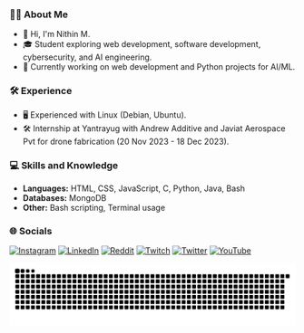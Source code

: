 ### 👨‍💻 About Me

- 👋 Hi, I'm Nithin M.
- 🎓 Student exploring web development, software development, cybersecurity, and AI engineering.
- 🚀 Currently working on web development and Python projects for AI/ML.

### 🛠️ Experience

- 🖥️ Experienced with Linux (Debian, Ubuntu).
- 🛠️ Internship at Yantrayug with Andrew Additive and Javiat Aerospace Pvt for drone fabrication (20 Nov 2023 - 18 Dec 2023).

### 💻 Skills and Knowledge

- **Languages:** HTML, CSS, JavaScript, C, Python, Java, Bash
- **Databases:** MongoDB
- **Other:** Bash scripting, Terminal usage

### 🌐 Socials

[![Instagram](https://img.shields.io/badge/Instagram-%23E4405F.svg?logo=Instagram&logoColor=white)](https://instagram.com/nikelf_)
[![LinkedIn](https://img.shields.io/badge/LinkedIn-%230077B5.svg?logo=linkedin&logoColor=white)](https://linkedin.com/in/nithinm07)
[![Reddit](https://img.shields.io/badge/Reddit-%23FF4500.svg?logo=Reddit&logoColor=white)](https://reddit.com/user/Candid_Ad5694)
[![Twitch](https://img.shields.io/badge/Twitch-%239146FF.svg?logo=Twitch&logoColor=white)](https://twitch.tv/devthenik)
[![Twitter](https://img.shields.io/badge/Twitter-%231DA1F2.svg?logo=Twitter&logoColor=white)](https://twitter.com/SuzuElfed)
[![YouTube](https://img.shields.io/badge/YouTube-%23FF0000.svg?logo=YouTube&logoColor=white)](https://youtube.com/c/NykSan)

<picture>
  <source media="(prefers-color-scheme: dark)" srcset="https://raw.githubusercontent.com/nyksans/nyksans/output/github-snake-dark.svg" />
  <source media="(prefers-color-scheme: light)" srcset="https://raw.githubusercontent.com/nyksans/nyksans/output/github-snake.svg" />
  <img alt="github-snake" src="https://raw.githubusercontent.com/nyksans/nyksans/output/github-snake.svg" />
</picture>
